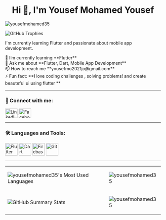 <h1 align="center">Hi 👋, I'm Yousef Mohamed Yousef</h1>

<p>
  <img src="https://komarev.com/ghpvc/?username=yousefmohamed35&label=Profile%20views&color=0e75b6&style=flat" alt="yousefmohamed35" />
</p>
 <img src="https://github-profile-trophy.vercel.app/?username=your-github-username&theme=onedark&no-frame=true&column=8&row=1" alt="GitHub Trophies">

<p >
  I'm currently learning Flutter and passionate about mobile app development.
</p>

<p >
  🌱 I’m currently learning **Flutter** <br>
  💬 Ask me about **Flutter, Dart, Mobile App Development** <br>
  📫 How to reach me **yousefmo2021jo@gmail.com** <br>
  ⚡ Fun fact: **I love coding challenges , solving problems! and create beauteful ui using flutter **
</p>

---

### 🔗 Connect with me:
<p>
  <a href="https://linkedin.com/in/youssef-mohammed-378a82253" target="blank">
    <img align="center" src="https://cdn.jsdelivr.net/gh/devicons/devicon/icons/linkedin/linkedin-original.svg" alt="LinkedIn" height="30" width="40" />
  </a>
  <a href="https://www.facebook.com/profile.php?id=100050107401895&mibextid=ZbWKwL" target="blank">
    <img align="center" src="https://cdn.jsdelivr.net/gh/devicons/devicon/icons/facebook/facebook-original.svg" alt="Facebook" height="30" width="40" />
  </a>
</p>

---

### 🛠 Languages and Tools:
<p>
  <img src="https://cdn.jsdelivr.net/gh/devicons/devicon/icons/flutter/flutter-original.svg" alt="Flutter" width="40" height="40"/>
  <img src="https://cdn.jsdelivr.net/gh/devicons/devicon/icons/dart/dart-original.svg" alt="Dart" width="40" height="40"/>
  <img src="https://cdn.jsdelivr.net/gh/devicons/devicon/icons/firebase/firebase-plain.svg" alt="Firebase" width="40" height="40"/>
  <img src="https://cdn.jsdelivr.net/gh/devicons/devicon/icons/git/git-original.svg" alt="Git" width="40" height="40"/>
</p>


---
<table align="center">
  <tr>
    <td>
      <p>
  <img src="https://github-readme-stats.vercel.app/api/top-langs/?username=yousefmohamed35&layout=compact&langs_count=8&theme=light" alt="yousefmohamed35's Most Used Languages" />
</p>
    </td>
     <td>
      
<p>
  <img src="https://github-readme-stats.vercel.app/api?username=yousefmohamed35&show_icons=true&locale=en" alt="yousefmohamed35" />
</p>
    </td>
   
  </tr>
  <tr>
    <td>
      <p >
<img src="https://github-profile-summary-cards.vercel.app/api/cards/stats?username=your-github-username&theme=github_dark" alt="GitHub Summary Stats">
</p>
    </td>
    <td>
      <p >
  <img src="https://github-readme-streak-stats.herokuapp.com/?user=yousefmohamed35&" alt="yousefmohamed35" />
</p>
    </td>
  </tr>
</table>







